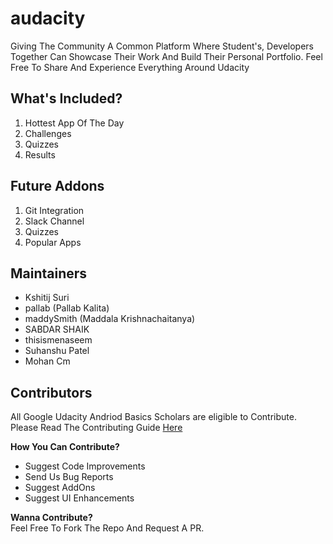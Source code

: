 # audacity

Giving The Community A Common Platform Where Student's, Developers Together Can Showcase Their Work And Build Their Personal Portfolio. Feel Free To Share And Experience Everything Around Udacity

## What's Included?
<ol>
  <li>Hottest App Of The Day</li>
  <li>Challenges</li>
  <li>Quizzes</li>
  <li>Results</li>
</ol>

## Future Addons
<ol>
  <li>Git Integration</li>
  <li>Slack Channel</li>
  <li>Quizzes</li>
  <li>Popular Apps</li>
</ol>

## Maintainers
<ul>
  <li>Kshitij Suri</li>
  <li>pallab (Pallab Kalita)</li>
  <li>maddySmith (Maddala Krishnachaitanya)</li>
  <li>SABDAR SHAIK</li>
  <li>thisismenaseem</li>
  <li>Suhanshu Patel</li>
  <li>Mohan Cm</li>
</ul>

## Contributors
All Google Udacity Andriod Basics Scholars are eligible to Contribute.
Please Read The Contributing Guide <a href="https://github.com/UdacityAndroidBasicsScholarship/audacity/blob/branch2/contributing.md"> Here </a>

**How You Can Contribute?**
<ul>
  <li>Suggest Code Improvements</li>
  <li>Send Us Bug Reports</li>
  <li>Suggest AddOns</li>
  <li>Suggest UI Enhancements</li>
</ul>

**Wanna Contribute?**</br>
Feel Free To Fork The Repo And Request A PR.

